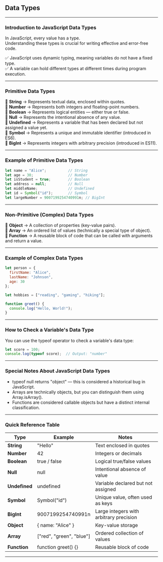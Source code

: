 ## Data Types

---

### Introduction to JavaScript Data Types

In <span class="emphasis">JavaScript</span>, every value has a type.  
Understanding these types is crucial for writing effective and error-free code.

✅ JavaScript uses dynamic typing, meaning variables do not have a fixed type.  
✅ A variable can hold different types at different times during program execution.

---

### Primitive Data Types

🔹 **String** → Represents textual data, enclosed within quotes.  
🔹 **Number** → Represents both integers and floating-point numbers.  
🔹 **Boolean** → Represents logical entities — either <span class="codeSnip">true</span> or <span class="codeSnip">false</span>.  
🔹 **Null** → Represents the intentional absence of any value.  
🔹 **Undefined** → Represents a variable that has been declared but not assigned a value yet.  
🔹 **Symbol** → Represents a unique and immutable identifier (introduced in ES6).  
🔹 **BigInt** → Represents integers with arbitrary precision (introduced in ES11).

---

### Example of Primitive Data Types

```javascript
let name = "Alice";          // String
let age = 30;                // Number
let isStudent = true;        // Boolean
let address = null;          // Null
let middleName;              // Undefined
let id = Symbol("id");       // Symbol
let largeNumber = 9007199254740991n; // BigInt
```

---

### Non-Primitive (Complex) Data Types

🔹 **Object** → A collection of properties (key-value pairs).  
🔹 **Array** → An ordered list of values (technically a special type of object).  
🔹 **Function** → A reusable block of code that can be called with arguments and return a value.

---

### Example of Complex Data Types

```javascript
let person = {
  firstName: "Alice",
  lastName: "Johnson",
  age: 30
};

let hobbies = ["reading", "gaming", "hiking"];

function greet() {
  console.log("Hello, World!");
}
```

---

### How to Check a Variable's Data Type

You can use the <span class="codeSnip">typeof</span> operator to check a variable's data type:

```javascript
let score = 100;
console.log(typeof score);  // Output: "number"
```

---

### Special Notes About JavaScript Data Types

- <span class="codeSnip">typeof null</span> returns <span class="codeSnip">"object"</span> — this is considered a historical bug in JavaScript.
- Arrays are technically objects, but you can distinguish them using <span class="codeSnip">Array.isArray()</span>.
- Functions are considered callable objects but have a distinct internal classification.

---

### Quick Reference Table

<table class="notesTable">
  <thead>
    <tr class="tableHeader">
      <th class="tableCellHeader">Type</th>
      <th class="tableCellHeader">Example</th>
      <th class="tableCellHeader">Notes</th>
    </tr>
  </thead>
  <tbody>
    <tr class="tableRow">
      <td class="tableCell"><strong>String</strong></td>
      <td class="tableCell">"Hello"</td>
      <td class="tableCell">Text enclosed in quotes</td>
    </tr>
    <tr class="tableRow">
      <td class="tableCell"><strong>Number</strong></td>
      <td class="tableCell">42</td>
      <td class="tableCell">Integers or decimals</td>
    </tr>
    <tr class="tableRow">
      <td class="tableCell"><strong>Boolean</strong></td>
      <td class="tableCell">true / false</td>
      <td class="tableCell">Logical true/false values</td>
    </tr>
    <tr class="tableRow">
      <td class="tableCell"><strong>Null</strong></td>
      <td class="tableCell">null</td>
      <td class="tableCell">Intentional absence of value</td>
    </tr>
    <tr class="tableRow">
      <td class="tableCell"><strong>Undefined</strong></td>
      <td class="tableCell">undefined</td>
      <td class="tableCell">Variable declared but not assigned</td>
    </tr>
    <tr class="tableRow">
      <td class="tableCell"><strong>Symbol</strong></td>
      <td class="tableCell">Symbol("id")</td>
      <td class="tableCell">Unique value, often used as keys</td>
    </tr>
    <tr class="tableRow">
      <td class="tableCell"><strong>BigInt</strong></td>
      <td class="tableCell">9007199254740991n</td>
      <td class="tableCell">Large integers with arbitrary precision</td>
    </tr>
    <tr class="tableRow">
      <td class="tableCell"><strong>Object</strong></td>
      <td class="tableCell">{ name: "Alice" }</td>
      <td class="tableCell">Key-value storage</td>
    </tr>
    <tr class="tableRow">
      <td class="tableCell"><strong>Array</strong></td>
      <td class="tableCell">["red", "green", "blue"]</td>
      <td class="tableCell">Ordered collection of values</td>
    </tr>
    <tr class="tableRow">
      <td class="tableCell"><strong>Function</strong></td>
      <td class="tableCell">function greet() {}</td>
      <td class="tableCell">Reusable block of code</td>
    </tr>
  </tbody>
</table>

---
